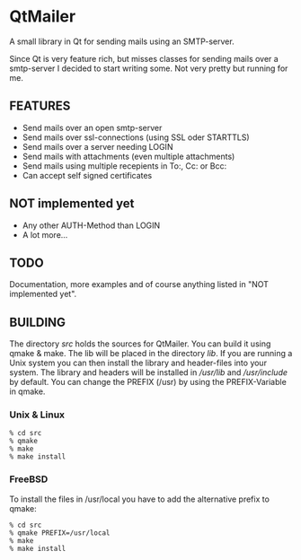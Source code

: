QtMailer
========
A small library in Qt for sending mails using an SMTP-server.

Since Qt is very feature rich, but misses classes for sending mails over
a smtp-server I decided to start writing some. Not very pretty but
running for me.

FEATURES
--------
* Send mails over an open smtp-server
* Send mails over ssl-connections (using SSL oder STARTTLS)
* Send mails over a server needing LOGIN
* Send mails with attachments (even multiple attachments)
* Send mails using multiple recepients in To:, Cc: or Bcc:
* Can accept self signed certificates

NOT implemented yet
-------------------
* Any other AUTH-Method than LOGIN
* A lot more...

TODO
----
Documentation, more examples and of course anything listed in "NOT
implemented yet".

BUILDING
--------
The directory *src* holds the sources for QtMailer. You can build it
using qmake & make. The lib will be placed in the directory *lib*.
If you are running a Unix system you can then install the library and
header-files into your system. The library and headers will be installed
in */usr/lib* and */usr/include* by default.  You can change the PREFIX
(/usr) by using the PREFIX-Variable in qmake.

### Unix & Linux
    % cd src
    % qmake
    % make
    % make install

### FreeBSD
To install the files in /usr/local you have to add the alternative
prefix to qmake:

    % cd src
    % qmake PREFIX=/usr/local
    % make
    % make install
